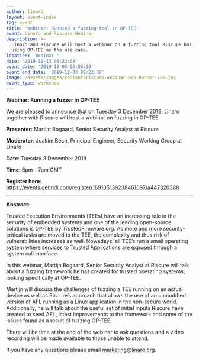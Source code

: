 ```yaml
---
author: linaro
layout: event-index
tag: event
title: 'Webinar: Running a fuzzing tool in OP-TEE'
event: Linaro and Riscure Webinar
description: >-
  Linaro and Riscure will host a webinar on a fuzzing tool Riscure has created,
  using OP-TEE as the use case.
location: 'Webinar '
date: '2019-11-13 09:22:08'
event_date: '2019-12-03 06:00:00'
event_end_date: '2019-12-03 09:22:08'
image: /assets/images/content/riscure-webinar-web-banner-100.jpg
event_type: workshop
---
```

**Webinar: Running a fuzzer in OP-TEE**

We are pleased to announce that on Tuesday 3 December 2019, Linaro together with Riscure will host a webinar on fuzzing in OP-TEE.



**Presenter**: Martijn Bogaard, Senior Security Analyst at Riscure

**Moderator**: Joakim Bech, Principal Engineer, Security Working Group at Linaro

**Date**: Tuesday 3 December 2019

**Time**: 6pm - 7pm GMT

**Register here**: https://events.genndi.com/register/169105139238461697/a447320388

****

**Abstract**: 

Trusted Execution Environments (TEEs) have an increasing role in the security of embedded systems and one of the leading open-source solutions is OP-TEE by TrustedFirmware.org. As more and more security-critical tasks are moved to the TEE, the complexity and thus risk of vulnerabilities increases as well. Nowadays, all TEE’s run a small operating system where services to Trusted Applications are exposed through a system call interface.

In this webinar, Martijn Bogaard, Senior Security Analyst at Riscure will talk about a fuzzing framework he has created for trusted operating systems, looking specifically at OP-TEE.

Martijn will discuss the challenges of fuzzing a TEE running on an actual device as well as Riscure’s approach that allows the use of an unmodified version of AFL running as a Linux application in the non-secure world. Additionally, he will talk about the useful set of initial inputs Riscure have created to seed AFL, latest improvements to the framework and some of the issues found as a result of fuzzing OP-TEE.

There will be time at the end of the webinar to ask questions and a video recording will be made available to those unable to attend.

If you have any questions please email marketing@linaro.org.
